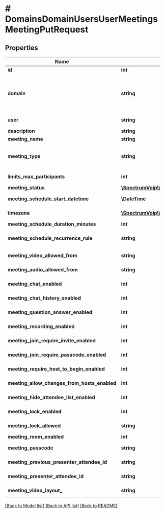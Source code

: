 # # DomainsDomainUsersUserMeetingsMeetingPutRequest

## Properties

Name | Type | Description | Notes
------------ | ------------- | ------------- | -------------
**id** | **int** | The meeting id | [readonly]
**domain** | **string** | This is the main organization name. This is used to link resource to its group/tenant/organization/enterprise. ~ and * can be used alone in special cases to mean My Domain (~) and All Domains (\\*). |
**user** | **string** | This is the main user extension for the user account. |
**description** | **string** | The description about the meeting | [optional]
**meeting_name** | **string** | The descriptive name of the meeting | [optional]
**meeting_type** | **string** | The meeting category either the standard meeting &#39;conference&#39; or a webinar style meeting by using &#39;presentation&#39; | [optional] [default to 'conference']
**limits_max_participants** | **int** | The maximum number of participants allows in the meeting | [optional]
**meeting_status** | [**\SpectrumVoip\\\\NetSapiens\Model\DomainsDomainUsersUserMeetingsIdPost200ResponseMeetingStatus**](DomainsDomainUsersUserMeetingsIdPost200ResponseMeetingStatus.md) |  |
**meeting_schedule_start_datetime** | **\DateTime** | The scheduled start time for the meeting |
**timezone** | [**\SpectrumVoip\\\\NetSapiens\Model\TimeZone**](TimeZone.md) | The timezone which the meeting was created with |
**meeting_schedule_duration_minutes** | **int** | The scheduled length of the meeting | [optional]
**meeting_schedule_recurrence_rule** | **string** | The read only value describing the recuring nature of the meeting using RFC 5545 | [optional] [readonly]
**meeting_video_allowed_from** | **string** | The value indicating which attendee types can share video | [optional]
**meeting_audio_allowed_from** | **string** | The value indicating which attendee types can share audio | [optional]
**meeting_chat_enabled** | **int** |  | [optional] [default to 1]
**meeting_chat_history_enabled** | **int** |  | [optional] [default to 1]
**meeting_question_answer_enabled** | **int** |  | [optional] [default to 0]
**meeting_recording_enabled** | **int** |  | [optional] [default to 0]
**meeting_join_require_invite_enabled** | **int** |  | [optional] [default to 0]
**meeting_join_require_passcode_enabled** | **int** |  | [optional] [default to 0]
**meeting_require_host_to_begin_enabled** | **int** |  | [optional] [default to 0]
**meeting_allow_changes_from_hosts_enabled** | **int** |  | [optional] [default to 1]
**meeting_hide_attendee_list_enabled** | **int** |  | [optional] [default to 0]
**meeting_lock_enabled** | **int** |  | [optional] [default to 0]
**meeting_lock_allowed** | **string** | The value indicating if the meeting is allowed to be locked | [optional]
**meeting_room_enabled** | **int** |  | [default to 0]
**meeting_passcode** | **string** | The passcode used to enter meeting if it is required | [optional]
**meeting_previous_presenter_attendee_id** | **string** | The value of the previous attendee that prsented their screen | [optional] [readonly]
**meeting_presenter_attendee_id** | **string** | The value of the current attendee that is sharing their screen | [optional]
**meeting_video_layout_** | **string** | The current meeting layout default for entire meeting | [optional]

[[Back to Model list]](../../README.md#models) [[Back to API list]](../../README.md#endpoints) [[Back to README]](../../README.md)
